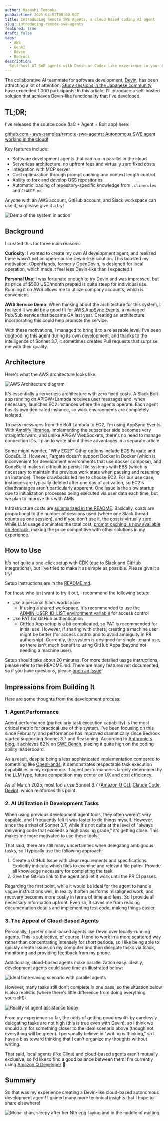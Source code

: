 ```yaml
---
author: Masashi Tomooka
pubDatetime: 2025-04-02T08:00:00Z
title: Introducing Remote SWE Agents, a cloud based coding AI agent
slug: introducing-remote-swe-agents
featured: true
draft: false
tags:
  - AWS
  - GenAI
  - Devin
  - Bedrock
description:
  Self-host AI SWE agents with Devin or Codex like experience in your AWS account.
---
```


The collaborative AI teammate for software development, [Devin](https://devin.ai/), has been attracting a lot of attention. [Study sessions in the Japanese community](https://findy.connpass.com/event/344270/) have exceeded 1,000 participants! In this article, I'll introduce a self-hosted solution that achieves Devin-like functionality that I've developed.

## TL;DR;

I've released the source code (IaC + Agent + Bolt app) here:

[github.com - aws-samples/remote-swe-agents: Autonomous SWE agent working in the cloud!](https://github.com/aws-samples/remote-swe-agents)

Key features include:

- Software development agents that can run in parallel in the cloud
- Serverless architecture, no upfront fees and virtually zero fixed costs
- Integration with MCP server
- Cost optimization through prompt caching and context length control
- Ability to fork and develop OSS repositories
- Automatic loading of repository-specific knowledge from `.clinerules` and `CLAUDE.md`

Anyone with an AWS account, GitHub account, and Slack workspace can use it, so please give it a try!

![Demo of the system in action](./images/demo.jpeg)

## Background

I created this for three main reasons:

**Curiosity**: I wanted to create my own AI development agent, and realized there wasn't yet an open-source Devin-like solution. This boosted my motivation. (OpenHands, formerly OpenDevin, is designed for local operation, which made it feel less Devin-like than I expected.)

**Personal Use**: I was fortunate enough to try Devin and was impressed, but its price of $500 USD/month prepaid is quite steep for individual use. Running it on AWS allows me to utilize company accounts, which is convenient.

**AWS Service Demo**: When thinking about the architecture for this system, I realized it would be a good fit for [AWS AppSync Events](https://docs.aws.amazon.com/appsync/latest/eventapi/event-api-welcome.html), a managed Pub/Sub service that became GA last year. Creating an architecture incorporating this could help promote the service.

With these motivations, I managed to bring it to a releasable level! I've been dogfooding this agent during its own development, and thanks to the intelligence of Sonnet 3.7, it sometimes creates Pull requests that surprise me with their quality.

## Architecture

Here's what the AWS architecture looks like:

![AWS Architecture diagram](./images/architecture.jpeg)

It's essentially a serverless architecture with zero fixed costs. A Slack Bolt app running on APIGW+Lambda receives user messages and, when necessary, launches EC2 instances where the agents operate. Each agent has its own dedicated instance, so work environments are completely isolated.

To pass messages from the Bolt Lambda to EC2, I'm using AppSync Events. With [Amplify libraries](https://docs.amplify.aws/react/build-a-backend/data/connect-event-api/), implementing the subscriber side becomes very straightforward, and unlike APIGW WebSockets, there's no need to manage connection IDs. I plan to write about these advantages in a separate article.

Some might wonder, "Why EC2?" Other options include ECS Fargate and CodeBuild. However, Fargate doesn't support Docker in Docker (which is inconvenient for development environments that use docker compose), and CodeBuild makes it difficult to persist file systems with EBS (which is necessary to maintain the previous work state when pausing and resuming an instance). These drawbacks led me to choose EC2. For our use case, instances are typically deleted after one day of activation, so EC2's disadvantages aren't particularly apparent. One issue is the slow startup due to initialization processes being executed via user data each time, but we plan to improve this with AMIs.

Infrastructure costs are [summarized in the README](https://github.com/aws-samples/sample-remote-swe-agents?tab=readme-ov-file#cost). Basically, costs are proportional to the number of sessions used (where one Slack thread counts as one session), and if you don't use it, the cost is virtually zero. While LLM usage dominates the total cost, [prompt caching is now available on Bedrock](https://docs.aws.amazon.com/bedrock/latest/userguide/prompt-caching.html), making the price competitive with other solutions in my experience.

## How to Use

It's not quite a one-click setup with CDK (due to Slack and GitHub integrations), but I've tried to make it as simple as possible. Please give it a try!

Setup instructions are in the [README.md](https://github.com/aws-samples/sample-remote-swe-agents?tab=readme-ov-file#installation-steps).

For those who just want to try it out, I recommend the following setup:

- Use a personal Slack workspace
  - If using a shared workspace, it's recommended to use the [ADMIN_USER_ID_LIST environment variable](https://github.com/aws-samples/sample-remote-swe-agents?tab=readme-ov-file#optional-restrict-access-to-the-system-from-the-slack) for access control
- Use PAT for GitHub authentication
  - GitHub App setup is a bit complicated, so PAT is recommended for initial use. However, if sharing with others, creating a machine user might be better (for access control and to avoid ambiguity in PR authorship). Currently, the system is designed for single-tenant use, so there isn't much benefit to using GitHub Apps (beyond not needing a machine user).

Setup should take about 20 minutes. For more detailed usage instructions, please refer to the README.md. There are many features not documented, so if you have questions, please [open an Issue](https://github.com/aws-samples/sample-remote-swe-agents/issues)!

## Impressions from Building It

Here are some thoughts from the development process:

### 1. Agent Performance

Agent performance (particularly task execution capability) is the most critical metric for practical use of this system. I've been focusing on this since February, and performance has improved dramatically since Bedrock started supporting Sonnet 3.7 and Reasoning. According to [Anthropic's blog](https://www.anthropic.com/news/claude-3-7-sonnet), it achieves 62% on [SWE Bench](https://www.swebench.com/#verified), placing it quite high on the coding ability leaderboard.

As a result, despite being a less sophisticated implementation compared to something like [OpenHands](https://arxiv.org/abs/2407.16741), it demonstrates respectable task execution capabilities in my experience. If agent performance is largely determined by the LLM type, future competition may center on UX and cost efficiency.

As of March 2025, most tools use Sonnet 3.7 ([Amazon Q CLI](https://aws.amazon.com/jp/about-aws/whats-new/2025/03/amazon-q-developer-cli-agent-command-line/), [Claude Code](https://docs.anthropic.com/en/docs/agents-and-tools/claude-code/overview), [Devin](https://docs.devin.ai/release-notes/overview#february-26%2C-2025)), which reinforces this point.

### 2. AI Utilization in Development Tasks

When using previous development agent tools, they often weren't very capable, and I frequently felt it was faster to do things myself. However, since the arrival of Sonnet 3.7, while it's not quite at the level of "always delivering code that exceeds a high passing grade," it's getting close. This makes me more motivated to use these tools.

That said, there are still many uncertainties when delegating ambiguous tasks, so I typically use the following approach:

1. Create a GitHub Issue with clear requirements and specifications. Explicitly indicate which files to examine and relevant file paths. Provide all knowledge necessary for completing the task.
2. Give the GitHub link to the agent and let it work until the PR CI passes.

Regarding the first point, while it would be ideal for the agent to handle vague instructions well, in reality it often performs misaligned work, and recovery becomes more costly in terms of time and fees. So I provide all necessary information upfront. Even so, it saves me from reading documentation details and implementing test code, making things easier.

### 3. The Appeal of Cloud-Based Agents

Personally, I prefer cloud-based agents like Devin over locally-running agents. This is subjective, of course. I tend to work in a more scattered way rather than concentrating intensely for short periods, so I like being able to quickly create Issues on my computer and then delegate tasks via Slack, monitoring and providing feedback from my phone.

Additionally, cloud-based agents make parallelization easy. Ideally, development agents could save time as illustrated below:

![Ideal time-saving scenario with parallel agents](./images/ideal-scenario.jpeg)

However, many tasks still don't complete in one pass, so the situation below is also realistic (where there's little difference from doing everything yourself!):

![Reality of agent assistance today](./images/reality-scenario.jpeg)

From my experience so far, the odds of getting good results by carelessly delegating tasks are not high (this is true even with Devin), so I think we should aim for something closer to the ideal scenario above (though not everything will be green). I personally believe in "writing is thinking," so I have a bias toward thinking that I can't organize my thoughts without writing.

That said, local agents (like Cline) and cloud-based agents aren't mutually exclusive, so I'd like to find a good balance between them! I'm currently using [Amazon Q Developer](https://marketplace.visualstudio.com/items?itemName=AmazonWebServices.amazon-q-vscode) 🥳

## Summary

So that was my experience creating a Devin-like cloud-based autonomous development agent! I gained many more technical insights that I hope to share elsewhere!

![Mona-chan, sleepy after her Nth egg-laying and in the middle of molting](./images/mona-chan.jpeg)